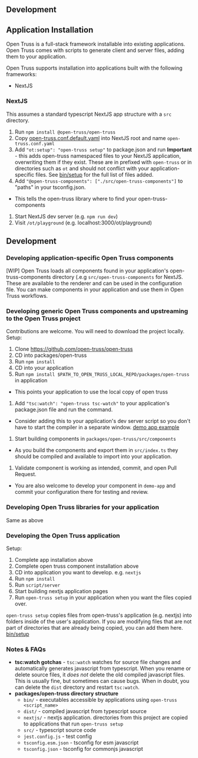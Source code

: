 ## Development

## Application Installation

Open Truss is a full-stack framework installable into existing applications. Open Truss comes with scripts to generate client and server files, adding them to your application.

Open Truss supports installation into applications built with the following frameworks:
- NextJS

### NextJS

This assumes a standard typescript NextJS app structure with a `src` directory.

1. Run `npm install @open-truss/open-truss`
1. Copy [open-truss.conf.default.yaml](../packages/open-truss/nextjs/open-truss.conf.default.yaml) into NextJS root and name `open-truss.conf.yaml`
1. Add `"ot:setup": "open-truss setup"` to package.json and run
  **Important** - this adds open-truss namespaced files to your NextJS application, overwriting them if they exist. These are in prefixed with `open-truss` or in directories such as `ot` and should not conflict with your application-specific files. See [bin/setup](../packages/open-truss/bin/setup) for the full list of files added.
1. Add `"@open-truss-components": ["./src/open-truss-components"]` to "paths" in your tsconfig.json.
  - This tells the open-truss library where to find your open-truss-components
1. Start NextJS dev server (e.g. `npm run dev`)
1. Visit `/ot/playground` (e.g. localhost:3000/ot/playground)

## Development

### Developing application-specific Open Truss components

[WIP] Open Truss loads all components found in your application's open-truss-components directory (.e.g `src/open-truss-components` for NextJS. These are available to the renderer and can be used in the configuration file. You can make components in your application and use them in Open Truss workflows.

### Developing generic Open Truss components and upstreaming to the Open Truss project

Contributions are welcome. You will need to download the project locally. Setup:

1. Clone https://github.com/open-truss/open-truss
1. CD into packages/open-truss
1. Run `npm install`
1. CD into your application
1. Run `npm install $PATH_TO_OPEN_TRUSS_LOCAL_REPO/packages/open-truss` in application
  - This points your application to use the local copy of open truss
1. Add `"tsc:watch": "open-truss tsc-watch"` to your application's package.json file and run the command.
  - Consider adding this to your application's dev server script so you don't have to start the compiler in a separate window. [demo app example](../demo-app/script/server)
1. Start building components in `packages/open-truss/src/components`
  - As you build the components and export them in `src/index.ts` they should be compiled and available to import into your application.
1. Validate component is working as intended, commit, and open Pull Request.
  - You are also welcome to develop your component in `demo-app` and commit your configuration there for testing and review.

### Developing Open Truss libraries for your application

Same as above

### Developing the Open Truss application

Setup:

1. Complete app installation above
1. Complete open truss component installation above
1. CD into application you want to develop. e.g. `nextjs`
1. Run `npm install`
1. Run `script/server`
1. Start building nextjs application pages
1. Run `open-truss setup` in your application when you want the files copied over.

`open-truss setup` copies files from open-truss's application (e.g. nextjs) into folders inside of the user's application. If you are modifying files that are not part of directories that are already being copied, you can add them here. [bin/setup](../packages/open-truss/bin/setup)

### Notes & FAQs

- **tsc:watch gotchas** - `tsc:watch` watches for source file changes and automatically generates javascript from typescript. When you rename or delete source files, it _does not_ delete the old compiled javascript files. This is usually fine, but sometimes can cause bugs. When in doubt, you can delete the `dist` directory and restart `tsc:watch`.
- **packages/open-truss directory structure**
  - `bin/` - executables accessible by applications using `open-truss <script_name>`
  - `dist/` - compiled javascript from typescript source
  - `nextjs/` - nextjs application. directories from this project are copied to applications that run `open-truss setup`
  - `src/` - typescript source code
  - `jest.config.js` - test config
  - `tsconfig.esm.json` - tsconfig for esm javascript
  - `tsconfig.json` - tsconfig for commonjs javascript
